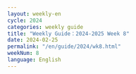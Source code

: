 ```yaml
---
layout: weekly-en
cycle: 2024
categories: weekly guide
title: "Weekly Guide：2024-2025 Week 8"
date: 2024-02-25
permalink: "/en/guide/2024/wk8.html"
weekNum: 8
language: English
---
```


